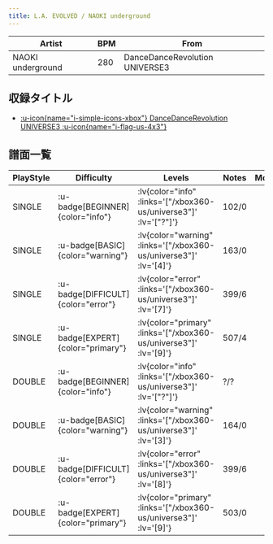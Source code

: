 ```yaml
---
title: L.A. EVOLVED / NAOKI underground
---
```


|Artist|BPM|From|
|------|---|----|
|NAOKI underground|280|DanceDanceRevolution UNIVERSE3|

## 収録タイトル

- [ :u-icon{name="i-simple-icons-xbox"} DanceDanceRevolution UNIVERSE3 :u-icon{name="i-flag-us-4x3"} ](/xbox360-us/universe3)

## 譜面一覧

|PlayStyle|Difficulty|Levels|Notes|Movie|
|---------|----------|------|-----|-----|
|SINGLE| :u-badge[BEGINNER]{color="info"} | :lv{color="info" :links='["/xbox360-us/universe3"]' :lv='["?"]'} |102/0||
|SINGLE| :u-badge[BASIC]{color="warning"} | :lv{color="warning" :links='["/xbox360-us/universe3"]' :lv='[4]'} |163/0||
|SINGLE| :u-badge[DIFFICULT]{color="error"} | :lv{color="error" :links='["/xbox360-us/universe3"]' :lv='[7]'} |399/6||
|SINGLE| :u-badge[EXPERT]{color="primary"} | :lv{color="primary" :links='["/xbox360-us/universe3"]' :lv='[9]'} |507/4||
|DOUBLE| :u-badge[BEGINNER]{color="info"} | :lv{color="info" :links='["/xbox360-us/universe3"]' :lv='["?"]'} |?/?||
|DOUBLE| :u-badge[BASIC]{color="warning"} | :lv{color="warning" :links='["/xbox360-us/universe3"]' :lv='[3]'} |164/0||
|DOUBLE| :u-badge[DIFFICULT]{color="error"} | :lv{color="error" :links='["/xbox360-us/universe3"]' :lv='[8]'} |399/6||
|DOUBLE| :u-badge[EXPERT]{color="primary"} | :lv{color="primary" :links='["/xbox360-us/universe3"]' :lv='[9]'} |503/0||
